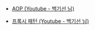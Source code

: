 - [AOP (Youtube - 백기선 님)](https://www.youtube.com/watch?v=MorRFegeFqA&list=PLfI752FpVCS8_5t29DWnsrL9NudvKDAKY&index=10)

- [프록시 패턴 (Youtube - 백기선 님)](https://www.youtube.com/watch?v=MorRFegeFqA&list=PLfI752FpVCS8_5t29DWnsrL9NudvKDAKY&index=10)